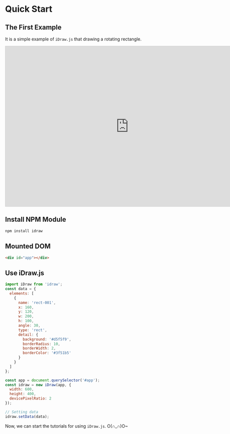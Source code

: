 # Quick Start

## The First Example

It is a simple example of `iDraw.js` that drawing a rotating rectangle.

<div>
  <iframe class="idraw-playground-preview" 
    src="https://idraw.js.org/playground/?demo=elem-rect&header=false&sider=false&default-editor-split=50" 
    width="800" height="520" frameborder="no" border="0"
    style="border: 1px solid #cecece"
  ></iframe>
</div>

## Install NPM Module

```sh
npm install idraw
```

## Mounted DOM

```html
<div id="app"></div>
```

## Use iDraw.js

```js
import iDraw from 'idraw';
const data = {
  elements: [
    {
      name: 'rect-001',
      x: 160,
      y: 120,
      w: 200,
      h: 100,
      angle: 30,
      type: 'rect',
      detail: {
        background: '#d5f5f9',
        borderRadius: 10,
        borderWidth: 2,
        borderColor: '#3f51b5'
      }
    }
  ]
};

const app = document.querySelector('#app');
const idraw = new iDraw(app, {
  width: 600,
  height: 400,
  devicePixelRatio: 2
});

// Setting data
idraw.setData(data);
```

Now, we can start the tutorials for using `iDraw.js`. O(∩_∩)O~
